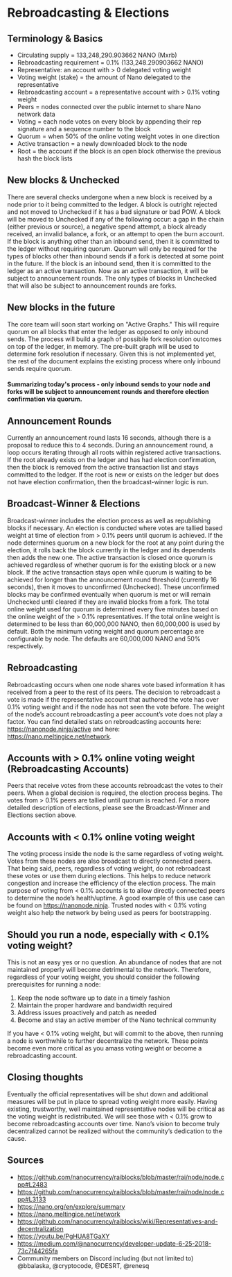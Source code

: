 # Rebroadcasting & Elections
 
## Terminology & Basics
* Circulating supply = 133,248,290.903662 NANO (Mxrb)
* Rebroadcasting requirement = 0.1% (133,248.290903662 NANO)
* Representative: an account with > 0 delegated voting weight
* Voting weight (stake) = the amount of Nano delegated to the representative
* Rebroadcasting account = a representative account with > 0.1% voting weight
* Peers = nodes connected over the public internet to share Nano network data
* Voting = each node votes on every block by appending their rep signature and a sequence number to the block
* Quorum = when 50% of the online voting weight votes in one direction
* Active transaction = a newly downloaded block to the node
* Root = the account if the block is an open block otherwise the previous hash the block lists

## New blocks & Unchecked
There are several checks undergone when a new block is received by a node prior to it being committed to the ledger.
A block is outright rejected and not moved to Unchecked if it has a bad signature or bad POW.
A block will be moved to Unchecked if any of the following occur: a gap in the chain (either previous or source), a negative spend attempt, a block already received, an invalid balance, a fork, or an attempt to open the burn account.
If the block is anything other than an inbound send, then it is committed to the ledger without requiring quorum.
Quorum will only be required for the types of blocks other than inbound sends if a fork is detected at some point in the future. 
If the block is an inbound send, then it is committed to the ledger as an active transaction.
Now as an active transaction, it will be subject to announcement rounds.
The only types of blocks in Unchecked that will also be subject to announcement rounds are forks.

## New blocks in the future
The core team will soon start working on "Active Graphs."
This will require quorum on all blocks that enter the ledger as opposed to only inbound sends.
The process will build a graph of possibile fork resolution outcomes on top of the ledger, in memory.
The pre-built graph will be used to determine fork resolution if necessary.
Given this is not implemented yet, the rest of the document explains the existing process where only inbound sends require quorum.

#### Summarizing today's process - only inbound sends to your node and forks will be subject to announcement rounds and therefore election confirmation via quorum.

## Announcement Rounds
Currently an announcement round lasts 16 seconds, although there is a proposal to reduce this to 4 seconds.
During an announcement round, a loop occurs iterating through all roots within registered active transactions.
If the root already exists on the ledger and has had election confirmation, then the block is removed from the active transaction list and stays committed to the ledger. 
If the root is new or exists on the ledger but does not have election confirmation, then the broadcast-winner logic is run.

## Broadcast-Winner & Elections
Broadcast-winner includes the election process as well as republishing blocks if necessary. 
An election is conducted where votes are tallied based weight at time of election from > 0.1% peers until quorum is achieved. 
If the node determines quorum on a new block for the root at any point during the election, it rolls back the block currently in the ledger and its dependents then adds the new one. 
The active transaction is closed once quorum is achieved regardless of whether quorum is for the existing block or a new block. 
If the active transaction stays open while quorum is waiting to be achieved for longer than the announcement round threshold (currently 16 seconds), then it moves to unconfirmed (Unchecked). 
These unconfirmed blocks may be confirmed eventually when quorum is met or will remain Unchecked until cleared if they are invalid blocks from a fork.
The total online weight used for quorum is determined every five minutes based on the online weight of the > 0.1% representatives. 
If the total online weight is determined to be less than 60,000,000 NANO, then 60,000,000 is used by default. 
Both the minimum voting weight and quorum percentage are configurable by node. 
The defaults are 60,000,000 NANO and 50% respectively.

## Rebroadcasting
Rebroadcasting occurs when one node shares vote based information it has received from a peer to the rest of its peers. 
The decision to rebroadcast a vote is made if the representative account that authored the vote has over 0.1% voting weight and if the node has not seen the vote before. 
The weight of the node’s account rebroadcasting a peer account’s vote does not play a factor. 
You can find detailed stats on rebroadcasting accounts here: https://nanonode.ninja/active and here: https://nano.meltingice.net/network.
 
## Accounts with > 0.1% online voting weight (Rebroadcasting Accounts)
Peers that receive votes from these accounts rebroadcast the votes to their peers. 
When a global decision is required, the election process begins. 
The votes from > 0.1% peers are tallied until quorum is reached. 
For a more detailed description of elections, please see the Broadcast-Winner and Elections section above.

## Accounts with < 0.1% online voting weight
The voting process inside the node is the same regardless of voting weight. 
Votes from these nodes are also broadcast to directly connected peers. 
That being said, peers, regardless of voting weight, do not rebroadcast these votes or use them during elections. 
This helps to reduce network congestion and increase the efficiency of the election process. 
The main purpose of voting from < 0.1% accounts is to allow directly connected peers to determine the node’s health/uptime. 
A good example of this use case can be found on https://nanonode.ninja.
Trusted nodes with < 0.1% voting weight also help the network by being used as peers for bootstrapping.

## Should you run a node, especially with < 0.1% voting weight?
This is not an easy yes or no question. 
An abundance of nodes that are not maintained properly will become detrimental to the network. 
Therefore, regardless of your voting weight, you should consider the following prerequisites for running a node:

1. Keep the node software up to date in a timely fashion
2. Maintain the proper hardware and bandwidth required
3. Address issues proactively and patch as needed
4. Become and stay an active member of the Nano technical community

If you have < 0.1% voting weight, but will commit to the above, then running a node is worthwhile to further decentralize the network. 
These points become even more critical as you amass voting weight or become a rebroadcasting account. 

## Closing thoughts
Eventually the official representatives will be shut down and additional measures will be put in place to spread voting weight more easily. 
Having existing, trustworthy, well maintained representative nodes will be critical as the voting weight is redistributed. 
We will see those with < 0.1% grow to become rebroadcasting accounts over time. 
Nano’s vision to become truly decentralized cannot be realized without the community’s dedication to the cause.

## Sources
* https://github.com/nanocurrency/raiblocks/blob/master/rai/node/node.cpp#L2483
* https://github.com/nanocurrency/raiblocks/blob/master/rai/node/node.cpp#L3133
* https://nano.org/en/explore/summary
* https://nano.meltingice.net/network
* https://github.com/nanocurrency/raiblocks/wiki/Representatives-and-decentralization
* https://youtu.be/PgHUA8TGaXY
* https://medium.com/@nanocurrency/developer-update-6-25-2018-73c7f44265fa
* Community members on Discord including (but not limited to) @bbalaska, @cryptocode, @DESRT, @renesq
